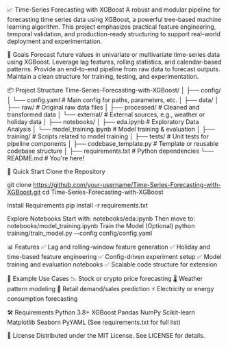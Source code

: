 📈 Time-Series Forecasting with XGBoost
A robust and modular pipeline for forecasting time series data using XGBoost, a powerful tree-based machine learning algorithm. This project emphasizes practical feature engineering, temporal validation, and production-ready structuring to support real-world deployment and experimentation.

🧠 Goals
Forecast future values in univariate or multivariate time-series data using XGBoost.
Leverage lag features, rolling statistics, and calendar-based patterns.
Provide an end-to-end pipeline from raw data to forecast outputs.
Maintain a clean structure for training, testing, and experimentation.

📦 Project Structure
Time-Series-Forecasting-with-XGBoost/
│
├── config/
│   └── config.yaml             # Main config for paths, parameters, etc.
│
├── data/
│   ├── raw/                    # Original raw data files
│   ├── processed/              # Cleaned and transformed data
│   └── external/               # External sources, e.g., weather or holiday data
│
├── notebooks/
│   ├── eda.ipynb               # Exploratory Data Analysis
│   └── model_training.ipynb    # Model training & evaluation
│
├── training/                   # Scripts related to model training
│
├── tests/                      # Unit tests for pipeline components
│
├── codebase_template.py        # Template or reusable codebase structure
│
├── requirements.txt            # Python dependencies
└── README.md                   # You're here!

🚀 Quick Start
Clone the Repository

git clone https://github.com/your-username/Time-Series-Forecasting-with-XGBoost.git
cd Time-Series-Forecasting-with-XGBoost

Install Requirements
pip install -r requirements.txt

Explore Notebooks
Start with: notebooks/eda.ipynb
Then move to: notebooks/model_training.ipynb
Train the Model (Optional)
python training/train_model.py --config config/config.yaml

📊 Features
✅ Lag and rolling-window feature generation
✅ Holiday and time-based feature engineering
✅ Config-driven experiment setup
✅ Model training and evaluation notebooks
✅ Scalable code structure for extension

📌 Example Use Cases
📉 Stock or crypto price forecasting
🌡️ Weather pattern modeling
🛒 Retail demand/sales prediction
⚡ Electricity or energy consumption forecasting

🛠️ Requirements
Python 3.8+
XGBoost
Pandas
NumPy
Scikit-learn
Matplotlib
Seaborn
PyYAML
(See requirements.txt for full list)

📎 License
Distributed under the MIT License. See LICENSE for details.